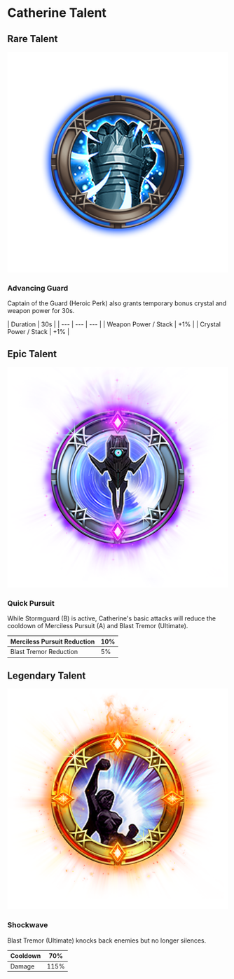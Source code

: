# Catherine Talent

## Rare Talent

![](../../.gitbook/assets/catherine_rare.png)

### Advancing Guard

Captain of the Guard \(Heroic Perk\) also grants temporary bonus crystal and weapon power for 30s.

| Duration | 30s |
| --- | --- | --- |
| Weapon Power / Stack | +1% |
| Crystal Power / Stack | +1% |

## Epic Talent

![](../../.gitbook/assets/catherine_epic.png)

### Quick Pursuit

While Stormguard \(B\) is active, Catherine's basic attacks will reduce the cooldown of Merciless Pursuit \(A\) and Blast Tremor \(Ultimate\).

| Merciless Pursuit Reduction  | 10% |
| --- | --- |
| Blast Tremor Reduction | 5% |

## Legendary Talent

![](../../.gitbook/assets/catherine_legendary.png)

### Shockwave

Blast Tremor \(Ultimate\) knocks back enemies but no longer silences.

| Cooldown | 70% |
| --- | --- |
| Damage  | 115% |

